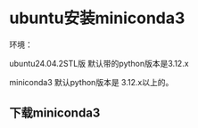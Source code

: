 # ubuntu安装miniconda3

环境：

ubuntu24.04.2STL版   默认带的python版本是3.12.x

miniconda3    默认python版本是 3.12.x以上的。



## 下载miniconda3

```

```

